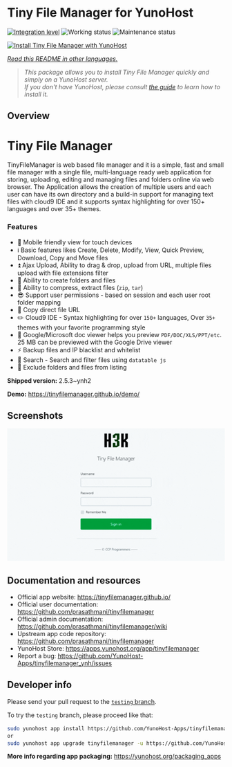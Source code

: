 <!--
N.B.: This README was automatically generated by <https://github.com/YunoHost/apps/tree/master/tools/readme_generator>
It shall NOT be edited by hand.
-->

# Tiny File Manager for YunoHost

[![Integration level](https://dash.yunohost.org/integration/tinyfilemanager.svg)](https://dash.yunohost.org/appci/app/tinyfilemanager) ![Working status](https://ci-apps.yunohost.org/ci/badges/tinyfilemanager.status.svg) ![Maintenance status](https://ci-apps.yunohost.org/ci/badges/tinyfilemanager.maintain.svg)

[![Install Tiny File Manager with YunoHost](https://install-app.yunohost.org/install-with-yunohost.svg)](https://install-app.yunohost.org/?app=tinyfilemanager)

*[Read this README in other languages.](./ALL_README.md)*

> *This package allows you to install Tiny File Manager quickly and simply on a YunoHost server.*  
> *If you don't have YunoHost, please consult [the guide](https://yunohost.org/install) to learn how to install it.*

## Overview

# Tiny File Manager

TinyFileManager is web based file manager and it is a simple, fast and small file manager with a single file, multi-language ready web application for storing, uploading, editing and managing files and folders online via web browser. The Application allows the creation of multiple users and each user can have its own directory and a build-in support for managing text files with cloud9 IDE and it supports syntax highlighting for over 150+ languages and over 35+ themes.

### Features

- :iphone: Mobile friendly view for touch devices
- :information_source: Basic features likes Create, Delete, Modify, View, Quick Preview, Download, Copy and Move files
- :arrow_double_up: Ajax Upload, Ability to drag & drop, upload from URL, multiple files upload with file extensions filter
- :file_folder: Ability to create folders and files
- :gift: Ability to compress, extract files (`zip`, `tar`)
- :sunglasses: Support user permissions - based on session and each user root folder mapping
- :floppy_disk: Copy direct file URL
- :pencil2: Cloud9 IDE - Syntax highlighting for over `150+` languages, Over `35+` themes with your favorite programming style
- :page_facing_up: Google/Microsoft doc viewer helps you preview `PDF/DOC/XLS/PPT/etc`. 25 MB can be previewed with the Google Drive viewer
- :zap: Backup files and IP blacklist and whitelist
- :mag_right: Search - Search and filter files using `datatable js`
- :file_folder: Exclude folders and files from listing



**Shipped version:** 2.5.3~ynh2

**Demo:** <https://tinyfilemanager.github.io/demo/>

## Screenshots

![Screenshot of Tiny File Manager](./doc/screenshots/screenshot.png)

## Documentation and resources

- Official app website: <https://tinyfilemanager.github.io/>
- Official user documentation: <https://github.com/prasathmani/tinyfilemanager>
- Official admin documentation: <https://github.com/prasathmani/tinyfilemanager/wiki>
- Upstream app code repository: <https://github.com/prasathmani/tinyfilemanager>
- YunoHost Store: <https://apps.yunohost.org/app/tinyfilemanager>
- Report a bug: <https://github.com/YunoHost-Apps/tinyfilemanager_ynh/issues>

## Developer info

Please send your pull request to the [`testing` branch](https://github.com/YunoHost-Apps/tinyfilemanager_ynh/tree/testing).

To try the `testing` branch, please proceed like that:

```bash
sudo yunohost app install https://github.com/YunoHost-Apps/tinyfilemanager_ynh/tree/testing --debug
or
sudo yunohost app upgrade tinyfilemanager -u https://github.com/YunoHost-Apps/tinyfilemanager_ynh/tree/testing --debug
```

**More info regarding app packaging:** <https://yunohost.org/packaging_apps>
